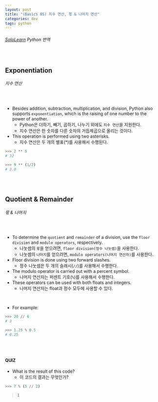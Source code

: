 ```yaml
---
layout: post
title: "(Basics 05) 지수 연산, 몫 & 나머지 연산"
categories: dev
tags: python
---
```


###### [SoloLearn](https://www.sololearn.com) Python 번역

<br>

## Exponentiation

###### 지수 연산

<br>

- Besides addition, subtraction, multiplication, and division, Python also supports `exponentiation`, which is the raising of one number to the power of another.
  - Python은 더하기, 빼기, 곱하기, 나누기 외에도 `지수 연산`을 지원한다.
  - 지수 연산은 한 숫자를 다른 숫자의 거듭제곱으로 올리는 것이다.
- This operation is performed using two asterisks.
  - 지수 연산은 두 개의 별표(\*)를 사용해서 수행된다.

```python
>>> 2 ** 5
# 32

>>> 9 ** (1/2)
# 3.0
```

<br>

<br>

## Quotient \& Remainder

###### 몫 \& 나머지

<br>

- To determine the `quotient` and `remainder` of a division, use the `floor division` and `modulo operators`, respectively.
  - 나눗셈의 `몫`을 얻으려면, `floor division(정수 나눗셈)`을 사용한다.
  - 나눗셈의 `나머지`를 얻으려면, `modulo operators(나머지 연산자)`를 사용한다.
- Floor division is done using two forward slashes.
  - 정수 나눗셈은 두 개의 슬래시(`//`)를 사용해서 수행한다.
- The modulo operator is carried out with a percent symbol.
  - 나머지 연산자는 퍼센트 기호(`%`)를 사용해서 수행한다.
- These operators can be used with both floats and integers.
  - 나머지 연산자는 float과 정수 모두에 사용할 수 있다.

<br>

- For example:

```python
>>> 20 // 6
# 3

>>> 1.25 % 0.5
# 0.25
```

<br>

<br>

#### QUIZ

- What is the result of this code?
  - 이 코드의 결과는 무엇인가?

```python
>>> 7 % (5 // 2)
```

> `1`

<br>

<br>